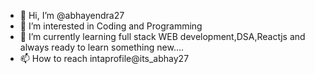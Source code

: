 - 👋 Hi, I’m @abhayendra27
- 👀 I’m interested in Coding and Programming
- 🌱 I’m currently learning  full stack WEB development,DSA,Reactjs and always ready to learn something new.... 
- 📫 How to reach intaprofile@its_abhay27 

<!---
abhayendra27/abhayendra27 is a ✨ special ✨ repository because its `README.md` (this file) appears on your GitHub profile.
You can click the Preview link to take a look at your changes.
--->
